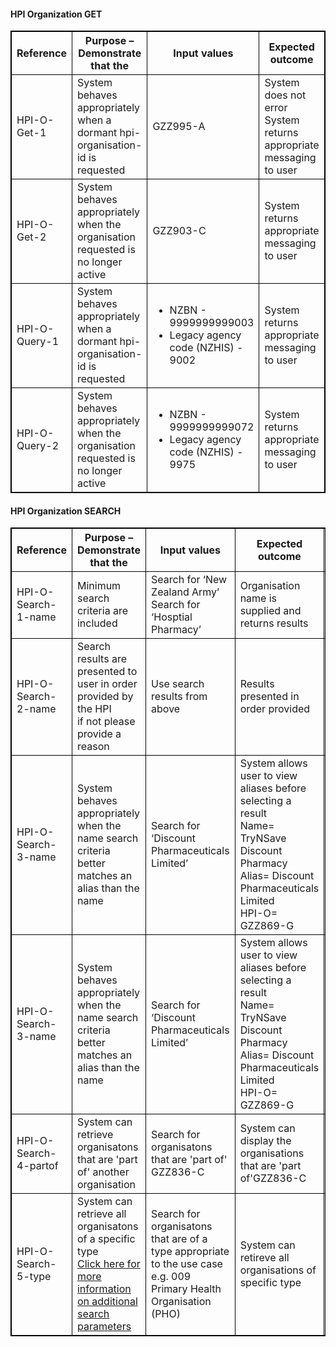 


<h4>HPI Organization GET</h4>
<table>
<style>
table, th, td {
  border: 1px solid black;
  border-collapse: collapse;
}
</style>
<tr><th>Reference</th>
<th>Purpose – Demonstrate that the</th>
<th>Input values</th>
<th>Expected outcome</th>
<th>Mandatory</th>
</tr>

<tr>
<td>HPI-O-Get-1</td>
<td>System behaves appropriately when a dormant hpi-organisation-id is requested</td>
<td>GZZ995-A</td>
<td>System does not error <br /> System returns appropriate messaging to user</td>
<td>*mandatory if appropriate for use case</td>
</tr>

<tr>
<td>HPI-O-Get-2</td>
<td>System behaves appropriately when the organisation requested is no longer active</td>
<td>GZZ903-C</td>
<td>System returns appropriate messaging to user</td>
<td>*mandatory if appropriate for use case</td>
</tr>

<tr>
<td>HPI-O-Query-1</td>
<td>System behaves appropriately when a dormant hpi-organisation-id is requested</td>
<td>
  <ul>
    <li>NZBN - 9999999999003 </li>
    <li>Legacy agency code (NZHIS) - 9002</li>
  </ul>
</td>
<td>System returns appropriate messaging to user</td>
<td>*mandatory if appropriate for use case</td>
</tr>

<tr>
<td>HPI-O-Query-2</td>
<td>System behaves appropriately when the organisation requested is no longer active</td>
<td>
  <ul>
    <li>NZBN - 9999999999072 </li>
    <li>Legacy agency code (NZHIS) - 9975</li>
  </ul>
</td>
<td>System returns appropriate messaging to user</td>
<td>*mandatory if appropriate for use case</td>
</tr>
</table>

<h4>HPI Organization SEARCH</h4>
<table>
<style>
table, th, td {
  border: 1px solid black;
  border-collapse: collapse;
}
</style>
<tr>
<th>Reference</th>
<th>Purpose – Demonstrate that the</th>
<th>Input values</th>
<th>Expected outcome</th>
<th>Mandatory</th>
</tr>

<tr>
<td>HPI-O-Search-1-name</td>
<td>Minimum search criteria are included</td>
<td>Search for ‘New Zealand Army’ <br /> Search for ‘Hosptial Pharmacy’</td>
<td>Organisation name is supplied and returns results</td>
<td>*mandatory if appropriate for use case</td>
</tr>

<tr>
<td>HPI-O-Search-2-name</td>
<td>Search results are presented to user in order provided by the HPI <br /> if not please provide a reason</td>
<td>Use search results from above</td>
<td>Results presented in order provided</td>
<td>*mandatory if appropriate for use case</td>
</tr>

<tr>
<td>HPI-O-Search-3-name</td>
<td>System behaves appropriately when the name search criteria better matches an alias than the name</td>
<td>Search for ‘Discount Pharmaceuticals Limited’</td>
<td>System allows user to view aliases before selecting a result <br /> Name= TryNSave Discount Pharmacy <br /> Alias= Discount Pharmaceuticals Limited <br /> HPI-O= GZZ869-G</td>
<td><td>*mandatory if appropriate for use case</td></td>
</tr>

<tr>
<td>HPI-O-Search-3-name</td>
<td>System behaves appropriately when the name search criteria better matches an alias than the name</td>
<td>Search for ‘Discount Pharmaceuticals Limited’</td>
<td>System allows user to view aliases before selecting a result <br /> Name= TryNSave Discount Pharmacy <br /> Alias= Discount Pharmaceuticals Limited <br /> HPI-O= GZZ869-G</td>
<td><td>*mandatory if appropriate for use case</td></td>
</tr>

<tr>
<td>HPI-O-Search-4-partof</td>
<td>System can retrieve organisatons that are 'part of' another organisation</td>
<td>Search for organisatons that are 'part of' GZZ836-C</td>
<td>System can display the organisations that are 'part of'GZZ836-C</td>
<td><td>*mandatory if appropriate for use case</td></td>
</tr>

<tr>
<td>HPI-O-Search-5-type</td>
<td>System can retrieve all organisatons of a specific type  <br />
<a href="general.html#additional-search-parmeters">Click here for more information on additional search parameters</a></td>
<td>Search for organisatons that are of a type appropriate to the use case e.g. 009 Primary Health Organisation (PHO)</td>
<td>System can retireve all organisations of specific type </td>
<td><td>*mandatory if appropriate for use case</td></td>
</tr>
</table>

